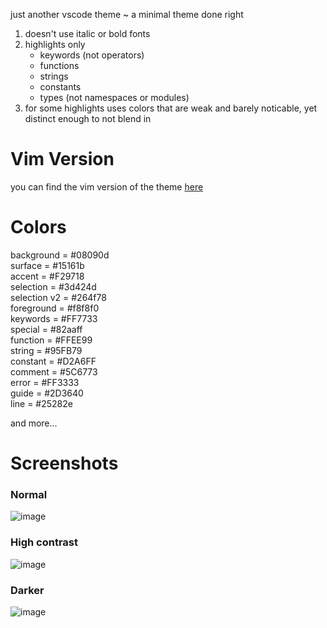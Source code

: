 just another vscode theme ~ a minimal theme done right  
1. doesn't use italic or bold fonts
2. highlights only  
   * keywords (not operators)  
   * functions  
   * strings
   * constants
   * types (not namespaces or modules)
3. for some highlights uses colors that are weak and barely noticable, yet distinct enough to not blend in

# Vim Version  
you can find the vim version of the theme [here](https://github.com/Skardyy/makurai-vim)  

# Colors  
background = #08090d  
surface = #15161b  
accent = #F29718  
selection = #3d424d  
selection v2 = #264f78  
foreground = #f8f8f0  
keywords = #FF7733  
special = #82aaff  
function = #FFEE99  
string = #95FB79  
constant = #D2A6FF  
comment = #5C6773  
error = #FF3333  
guide = #2D3640  
line = #25282e

and more...

# Screenshots  
### Normal  
![image](https://github.com/user-attachments/assets/80ef5927-ed25-4340-ad61-782afe0ed7c7)  
### High contrast  
![image](https://github.com/user-attachments/assets/82a1fb36-016a-4436-bab5-850b383fa23e)  
### Darker  
![image](https://github.com/user-attachments/assets/1ecdffa3-923d-47ad-a3f7-ef9552c0ec48)  

